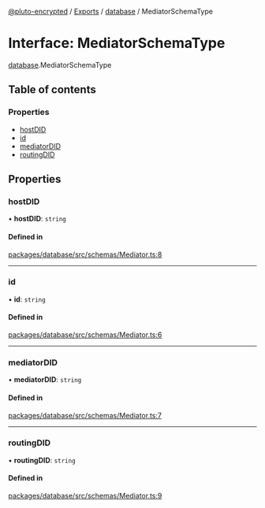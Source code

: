 [@pluto-encrypted](../README.md) / [Exports](../modules.md) / [database](../modules/database.md) / MediatorSchemaType

# Interface: MediatorSchemaType

[database](../modules/database.md).MediatorSchemaType

## Table of contents

### Properties

- [hostDID](database.MediatorSchemaType.md#hostdid)
- [id](database.MediatorSchemaType.md#id)
- [mediatorDID](database.MediatorSchemaType.md#mediatordid)
- [routingDID](database.MediatorSchemaType.md#routingdid)

## Properties

### hostDID

• **hostDID**: `string`

#### Defined in

[packages/database/src/schemas/Mediator.ts:8](https://github.com/atala-community-projects/pluto-encrypted/blob/dac22454/packages/database/src/schemas/Mediator.ts#L8)

___

### id

• **id**: `string`

#### Defined in

[packages/database/src/schemas/Mediator.ts:6](https://github.com/atala-community-projects/pluto-encrypted/blob/dac22454/packages/database/src/schemas/Mediator.ts#L6)

___

### mediatorDID

• **mediatorDID**: `string`

#### Defined in

[packages/database/src/schemas/Mediator.ts:7](https://github.com/atala-community-projects/pluto-encrypted/blob/dac22454/packages/database/src/schemas/Mediator.ts#L7)

___

### routingDID

• **routingDID**: `string`

#### Defined in

[packages/database/src/schemas/Mediator.ts:9](https://github.com/atala-community-projects/pluto-encrypted/blob/dac22454/packages/database/src/schemas/Mediator.ts#L9)
